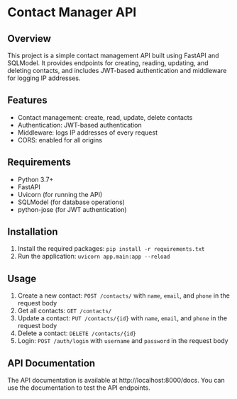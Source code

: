 # Contact Manager API

## Overview
This project is a simple contact management API built using FastAPI and SQLModel. It provides endpoints for creating, reading, updating, and deleting contacts, and includes JWT-based authentication and middleware for logging IP addresses.

## Features
*   Contact management: create, read, update, delete contacts
*   Authentication: JWT-based authentication
*   Middleware: logs IP addresses of every request
*   CORS: enabled for all origins

## Requirements
*   Python 3.7+
*   FastAPI
*   Uvicorn (for running the API)
*   SQLModel (for database operations)
*   python-jose (for JWT authentication)

## Installation
1.  Install the required packages: `pip install -r requirements.txt`
2.  Run the application: `uvicorn app.main:app --reload`

## Usage
1.  Create a new contact: `POST /contacts/` with `name`, `email`, and `phone` in the request body
2.  Get all contacts: `GET /contacts/`
3.  Update a contact: `PUT /contacts/{id}` with `name`, `email`, and `phone` in the request body
4.  Delete a contact: `DELETE /contacts/{id}`
5.  Login: `POST /auth/login` with `username` and `password` in the request body

## API Documentation

The API documentation is available at http://localhost:8000/docs. You can use the documentation to test the API endpoints.